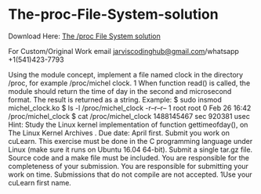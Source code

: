 # The-proc-File-System-solution

Download Here: [The /proc File System solution](https://jarviscodinghub.com/assignment/the-proc-file-system-solution/)

For Custom/Original Work email jarviscodinghub@gmail.com/whatsapp +1(541)423-7793

Using the module concept, implement a file named clock in the directory /proc, for example /proc/michel clock. 1 When function read() is called, the module should return the time of day in the second and microsecond format. The result is returned as a string. Example: $ sudo insmod michel_clock.ko $ ls -l /proc/michel_clock -r–r–r– 1 root root 0 Feb 26 16:42 /proc/michel_clock $ cat /proc/michel_clock 1488145467 sec 920381 usec Hint: Study the Linux kernel implementation of function gettimeofday(), on The Linux Kernel Archives . Due date: April first. Submit you work on cuLearn. This exercise must be done in the C programming language under Linux (make sure it runs on Ubuntu 16.04 64-bit). Submit a single tar.gz file. Source code and a make file must be included. You are responsible for the completeness of your submission. You are responsible for submitting your work on time. Submissions that do not compile are not accepted. 1Use your cuLearn first name. 

